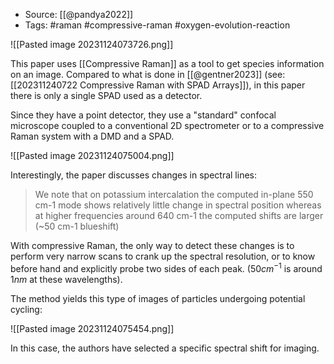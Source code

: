 
- Source: [[@pandya2022]]
- Tags: #raman #compressive-raman #oxygen-evolution-reaction

![[Pasted image 20231124073726.png]]

This paper uses [[Compressive Raman]] as a tool to get species information on an image. Compared to what is done in [[@gentner2023]] (see: [[202311240722 Compressive Raman with SPAD Arrays]]), in this paper there is only a single SPAD used as a detector. 

Since they have a point detector, they use a "standard" confocal microscope coupled to a conventional 2D spectrometer or to a compressive Raman system with a DMD and a SPAD. 

![[Pasted image 20231124075004.png]]

Interestingly, the paper discusses changes in spectral lines:
> We note that on potassium intercalation the computed in-plane 550 cm-1 mode shows relatively little change in spectral position whereas at higher frequencies around 640 cm-1 the computed shifts are larger (~50 cm-1 blueshift)

With compressive Raman, the only way to detect these changes is to perform very narrow scans to crank up the spectral resolution, or to know before hand and explicitly probe two sides of each peak. ($50cm^{-1}$ is around $1nm$ at these wavelengths). 

The method yields this type of images of particles undergoing potential cycling:

![[Pasted image 20231124075454.png]]

In this case, the authors have selected a specific spectral shift for imaging. 